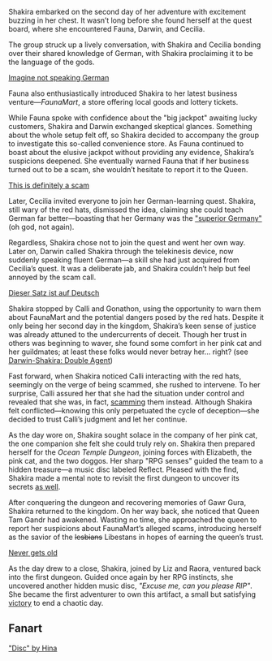 Shakira embarked on the second day of her adventure with excitement buzzing in her chest. It wasn’t long before she found herself at the quest board, where she encountered Fauna, Darwin, and Cecilia.

The group struck up a lively conversation, with Shakira and Cecilia bonding over their shared knowledge of German, with Shakira proclaiming it to be the language of the gods.

[Imagine not speaking German](#embed:https://www.youtube.com/live/qKlzaYirN88?feature=shared&t=378)

Fauna also enthusiastically introduced Shakira to her latest business venture—_FaunaMart_, a store offering local goods and lottery tickets.

While Fauna spoke with confidence about the "big jackpot" awaiting lucky customers, Shakira and Darwin exchanged skeptical glances. Something about the whole setup felt off, so Shakira decided to accompany the group to investigate this so-called convenience store. As Fauna continued to boast about the elusive jackpot without providing any evidence, Shakira’s suspicions deepened. She eventually warned Fauna that if her business turned out to be a scam, she wouldn’t hesitate to report it to the Queen.

[This is definitely a scam](#embed:https://www.youtube.com/live/qKlzaYirN88?feature=shared&t=1129)

Later, Cecilia invited everyone to join her German-learning quest. Shakira, still wary of the red hats, dismissed the idea, claiming she could teach German far better—boasting that her Germany was the ["superior Germany"](https://www.youtube.com/live/qKlzaYirN88?feature=shared&t=1335) (oh god, not again).

Regardless, Shakira chose not to join the quest and went her own way. Later on, Darwin called Shakira through the telekinesis device, now suddenly speaking fluent German—a skill she had just acquired from Cecilia’s quest. It was a deliberate jab, and Shakira couldn’t help but feel annoyed by the scam call.

[Dieser Satz ist auf Deutsch](#embed:https://www.youtube.com/embed/qKlzaYirN88?si=cYKwhcQJE8Dwtauq&start=1719)

Shakira stopped by Calli and Gonathon, using the opportunity to warn them about FaunaMart and the potential dangers posed by the red hats. Despite it only being her second day in the kingdom, Shakira’s keen sense of justice was already attuned to the undercurrents of deceit. Though her trust in others was beginning to waver, she found some comfort in her pink cat and her guildmates; at least these folks would never betray her... right? (see [Darwin-Shakira: Double Agent](#edge:kiara-moom))

Fast forward, when Shakira noticed Calli interacting with the red hats, seemingly on the verge of being scammed, she rushed to intervene. To her surprise, Calli assured her that she had the situation under control and revealed that she was, in fact, [scamming](https://www.youtube.com/live/qKlzaYirN88?feature=shared&t=2663) them instead. Although Shakira felt conflicted—knowing this only perpetuated the cycle of deception—she decided to trust Calli’s judgment and let her continue.

As the day wore on, Shakira sought solace in the company of her pink cat, the one companion she felt she could truly rely on. Shakira then prepared herself for the _Ocean Temple Dungeon_, joining forces with Elizabeth, the pink cat, and the two doggos. Her sharp "RPG senses" guided the team to a hidden treasure—a music disc labeled Reflect. Pleased with the find, Shakira made a mental note to revisit the first dungeon to uncover its secrets [as well](https://www.youtube.com/live/qKlzaYirN88?feature=shared&t=9051).

After conquering the dungeon and recovering memories of Gawr Gura, Shakira returned to the kingdom. On her way back, she noticed that Queen Tam Gandr had awakened. Wasting no time, she approached the queen to report her suspicions about FaunaMart’s alleged scams, introducing herself as the savior of the ~~lesbians~~ Libestans in hopes of earning the queen’s trust.

[Never gets old](#embed:https://www.youtube.com/live/qKlzaYirN88?feature=shared&t=9867)

As the day drew to a close, Shakira, joined by Liz and Raora, ventured back into the first dungeon. Guided once again by her RPG instincts, she uncovered another hidden music disc, _"Excuse me, can you please RIP"_. She became the first adventurer to own this artifact, a small but satisfying [victory](https://www.youtube.com/live/qKlzaYirN88?feature=shared&t=13548) to end a chaotic day.

## Fanart

["Disc" by Hina](https://x.com/HYurisaki/status/1904203019035824337)
